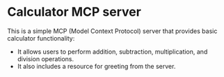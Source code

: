# Calculator MCP server

This is a simple MCP (Model Context Protocol) server that provides basic calculator functionality:

- It allows users to perform addition, subtraction, multiplication, and division operations.
- It also includes a resource for greeting from the server.
